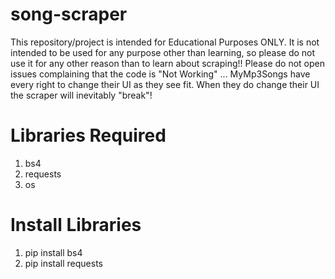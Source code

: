 # song-scraper
This repository/project is intended for Educational Purposes ONLY. It is not intended to be used for any purpose other than learning, so please do not use it for any other reason than to learn about scraping!!  Please do not open issues complaining that the code is "Not Working" ...  MyMp3Songs have every right to change their UI as they see fit.  When they do change their UI the scraper will inevitably "break"!

# Libraries Required
1. bs4
2. requests
3. os

# Install Libraries
1. pip install bs4
2. pip install requests
